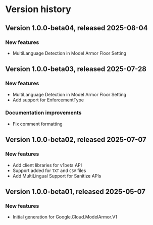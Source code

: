 # Version history

## Version 1.0.0-beta04, released 2025-08-04

### New features

- MultiLanguage Detection in Model Armor Floor Setting

## Version 1.0.0-beta03, released 2025-07-28

### New features

- MultiLanguage Detection in Model Armor Floor Setting
- Add support for EnforcementType

### Documentation improvements

- Fix comment formatting

## Version 1.0.0-beta02, released 2025-07-07

### New features

- Add client libraries for v1beta API
- Support added for `TXT` and `CSV` files
- Add MultiLingual Support for Sanitize APIs

## Version 1.0.0-beta01, released 2025-05-07

### New features

- Initial generation for Google.Cloud.ModelArmor.V1

